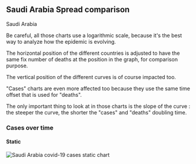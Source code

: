 ## Saudi Arabia Spread comparison 

Saudi Arabia



Be careful, all those charts use a logarithmic scale, because it's the best way to analyze how the epidemic is evolving.
 
The horizontal position of the different countries is adjusted to have the same fix number of deaths at the position in the graph, for comparison purpose.

The vertical position of the different curves is of course impacted too.

"Cases" charts are even more affected too because they use the same time offset that is used for "deaths".

The only important thing to look at in those charts is the slope of the curve : the steeper the curve, the shorter the "cases" and "deaths" doubling time.



 
### Cases over time
 
#### Static
![Saudi Arabia covid-19 cases static chart](https://raw.githubusercontent.com/madlag/coronavirus_study/master/notebooks/graphs/2020-03-20/countries/Saudi_Arabia/2020-03-20_Saudi_Arabia_deaths.png "Saudi Arabia covid-19 cases static chart")   

